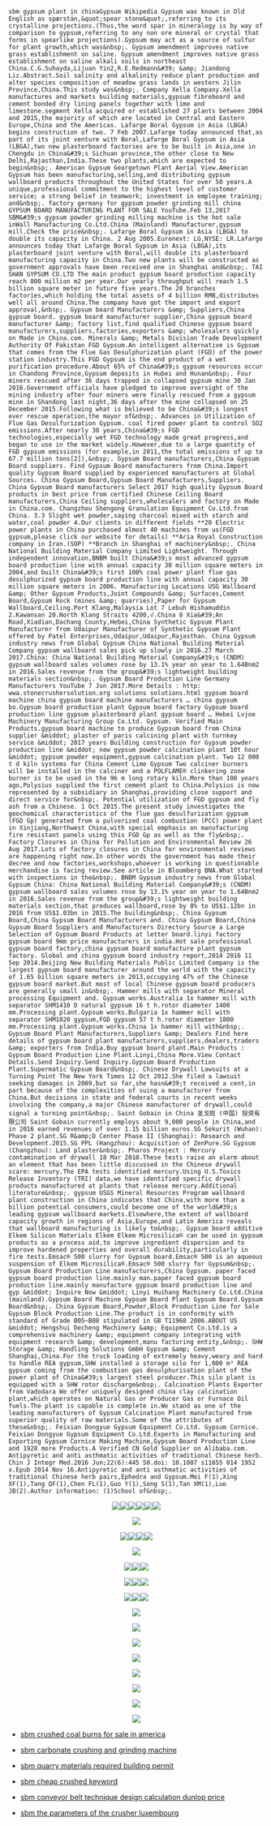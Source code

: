 
```
sbm gypsum plant in chinaGypsum Wikipedia Gypsum was known in Old English as spærstān,&quot;spear stone&quot;,referring to its crystalline projections.(Thus,the word spar in mineralogy is by way of comparison to gypsum,referring to any non ore mineral or crystal that forms in spearlike projections).Gypsum may act as a source of sulfur for plant growth,which was&nbsp;. Gypsum amendment improves native grass establishment on saline. Gypsum amendment improves native grass establishment on saline alkali soils in northeast China.C.G.Suhayda,Lijuan Yin2,R.E.Redmann&#39; &amp; Jiandong Liz.Abstract.Soil salinity and alkalinity reduce plant production and alter species composition of meadow grass lands in western Jilin Province,China.This study was&nbsp;. Company Xella Company.Xella manufactures and markets building materials,gypsum fibreboard and cement bonded dry lining panels together with lime and limestone.segment Xella acquired or established 27 plants between 2004 and 2015,the majority of which are located in Central and Eastern Europe,China and the Americas. Lafarge Boral Gypsum in Asia (LBGA) begins construction of two. 7 Feb 2007.Lafarge today announced that,as part of its joint venture with Boral,Lafarge Boral Gypsum in Asia (LBGA),two new plasterboard factories are to be built in Asia,one in Chengdu in China&#39;s Sichuan province,the other close to New Delhi,Rajasthan,India.These two plants,which are expected to begin&nbsp;. American Gypsum Georgetown Plant Aerial View.American Gypsum has been manufacturing,selling,and distributing gypsum wallboard products throughout the United States for over 50 years.A unique,professional commitment to the highest level of customer service; a strong belief in teamwork; investment in employee training; and&nbsp;. factory germany for gypsum powder grinding mill china GYPSUM BOARD MANUFACTURING PLANT FOR SALE YouTube.Feb 13,2017 SBM&#39;s gypsum powder grinding milling machine is the hot sale inWall Manufacturing Co.Ltd.China (Mainland) Manufacturer,gypsum mill.Check the price&nbsp;. Lafarge Boral Gypsum in Asia (LBGA) to double its capacity in China. 2 Aug 2005.Euronext: LG,NYSE: LR.Lafarge announces today that Lafarge Boral Gypsum in Asia (LBGA),its plasterboard joint venture with Boral,will double its plasterboard manufacturing capacity in China.Two new plants will be constructed as government approvals have been received one in Shanghai and&nbsp;. TAI SHAN GYPSUM CO.LTD The main product gypsum board production capacity reach 800 million m2 per year.Our yearly throughput will reach 1.5 billion square meter in future five years.The 28 branches factories,which holding the total assets of 4 billion RMB,distributes well all around China.The company have got the import and export approval,&nbsp;. Gypsum board Manufacturers &amp; Suppliers,China gypsum board. gypsum board manufacturer supplier,China gypsum board manufacturer &amp; factory list,find qualified Chinese gypsum board manufacturers,suppliers,factories,exporters &amp; wholesalers quickly on Made in China.com. Minerals &amp; Metals Division Trade Development Authority Of Pakistan FGD Gypsum.An intelligent alternative is Gypsum that comes from the Flue Gas Desulphurization plant (FGD) of the power station industry.This FGD Gypsum is the end product of a wet purification procedure.About 65% of China&#39;s gypsum resources occur in Chandong Province,Gypsum deposits in Hubei and Hunan&nbsp;. Four miners rescued after 36 days trapped in collapsed gypsum mine 30 Jan 2016.Government officials have pledged to improve oversight of the mining industry after four miners were finally rescued from a gypsum mine in Shandong last night,36 days after the mine collapsed on 25 December 2015.Following what is believed to be China&#39;s longest ever rescue operation,the mayor of&nbsp;. Advances in Utilization of Flue Gas Desulfurization Gypsum. coal fired power plant to control SO2 emissions.After nearly 30 years,China&#39;s FGD technologies,especially wet FGD technology made great progress,and began to use in the market widely.However,due to a large quantity of FGD gypsum emissions (for example,in 2011,the total emissions of up to 67.7 million tons[2]),&nbsp;. Gypsum Board manufacturers,China Gypsum Board suppliers. Find Gypsum Board manufacturers from China.Import quality Gypsum Board supplied by experienced manufacturers at Global Sources. China Gypsum Board,Gypsum Board Manufacturers,Suppliers. China Gypsum Board manufacturers Select 2017 high quality Gypsum Board products in best price from certified Chinese Ceiling Board manufacturers,China Ceiling suppliers,wholesalers and factory on Made in China.com. Changzhou Shengong Granulation Equipment Co.Ltd.from China. 3.3 Slight wet powder,saying charcoal mixed with starch and water,coal powder 4.Our clients in different fields **20 Electric power plants in China purchased almost 40 machines from us(FGD gypsum,please click our website for details) **Aria Royal Construction company in Iran.(SOP) **Branch in Shanghai of machinery&nbsp;. China National Building Material Company Limited Lightweight. Through independent innovation,BNBM built China&#39;s most advanced gypsum board production line with annual capacity 30 million square meters in 2004,and built China&#39;s first 100% coal power plant flue gas desulphurized gypsum board production line with annual capacity 30 million square meters in 2006. Manufacturing Locations USG Wallboard &amp; Other Gypsum Products,Joint Compounds &amp; Surfaces,Cement Board,Gypsum Rock (mines &amp; quarries),Paper for Gypsum Wallboard,Ceiling.Port Klang,Malaysia Lot 7 Lebuh Hishamuddin 2.Kawansan 20.North Klang Straits 4200,√.China 8 Xia&#39;An Road,Xiadian,Dachang County,Hebei,China Synthetic Gypsum Plant Manufacturer from Udaipur Manufacturer of Synthetic Gypsum Plant offered by Patel Enterprises,Udaipur,Udaipur,Rajasthan. China Gypsum industry news from Global Gypsum China National Building Material Company gypsum wallboard sales pick up slowly in 2016.27 March 2017.China: China National Building Material Company&#39;s (CNDM) gypsum wallboard sales volumes rose by 13.1% year on year to 1.64Bnm2 in 2016.Sales revenue from the group&#39;s lightweight building materials section&nbsp;. Gypsum Board Production Line Germany Manufacturers YouTube 7 Jun 2017.More Details : http: wwa.stonecrushersolution.org solutions solutions.html gypsum board machine china gypsum board machine manufacturers … china gypsum bo.Gypsum board production plant Gypsum board factory Gypsum board production line gypsum plasterboard plant gypsum board … Hebei Lvjoe Machinery Manufacturing Group Co.Ltd. Gypsum. Verified Main Products.gypsum board machine to produce Gypsum board from China supplier &middot; plaster of paris calcining plant with turnkey service &middot; 2017 years Building construction for Gypsum powder production line &middot; new gypsum powder calcination plant 10t hour &middot; gypsum powder equipment,gypsum calcination plant. Two 12 000 t d kiln systems for China Cement Lime Gypsum Two calciner burners will be installed in the calciner and a POLFLAME® clinkering zone burner is to be used in the 96 m long rotary kiln.More than 100 years ago,Polysius supplied the first cement plant to China.Polysius is now represented by a subsidiary in Shanghai,providing close support and direct service for&nbsp;. Potential utilization of FGD gypsum and fly ash from a Chinese. 1 Oct 2015.The present study investigates the geochemical characteristics of the flue gas desulfurization gypsum (FGD Gp) generated from a pulverized coal combustion (PCC) power plant in Xinjiang,Northwest China,with special emphasis on manufacturing fire resistant panels using this FGD Gp as well as the fly&nbsp;. Factory Closures in China for Pollution and Environmental Review 26 Aug 2017.Lots of factory closures in China for environmental reviews are happening right now.In other words the government has made their decree and now factories,workshops,whoever is working in questionable merchandise is facing review.See article in Bloomberg BNA.What started with inspections in the&nbsp;. BNBM Gypsum industry news from Global Gypsum China: China National Building Material Company&#39;s (CNDM) gypsum wallboard sales volumes rose by 13.1% year on year to 1.64Bnm2 in 2016.Sales revenue from the group&#39;s lightweight building materials section,that produces wallboard,rose by 8% to US$1.12bn in 2016 from US$1.03bn in 2015.The building&nbsp;. China Gypsum Board,China Gypsum Board Manufacturers and. China Gypsum Board,China Gypsum Board Suppliers and Manufacturers Directory Source a Large Selection of Gypsum Board Products at letter board.linyi factory gypsum board 9mm price manufacturers in india.Hot sale professional gypsum board factory,china gypsum board manufacture plant gypsum factory. Global and china gypsum board industry report,2014 2016 11 Sep 2014.Beijing New Building Materials Public Limited Company is the largest gypsum board manufacturer around the world with the capacity of 1.65 billion square meters in 2013,occupying 47% of the Chinese gypsum board market.But most of local Chinese gypsum board producers are generally small in&nbsp;. Hammer mills with separator Mineral processing Equipment and. Gypsum works.Australia 1x hammer mill with separator SHM1410 D natural gypsum 16 t h.rotor diameter 1400 mm.Processing plant.Gypsum works.Bulgaria 1x hammer mill with separator SHM1820 gypsum,FGD gypsum 57 t h.rotor diameter 1800 mm.Processing plant.Gypsum works.China 1x hammer mill with&nbsp;. Gypsum Board Plant Manufacturers,Suppliers &amp; Dealers Find here details of gypsum board plant manufacturers,suppliers,dealers,traders &amp; exporters from India.Buy gypsum board plant.Main Products : Gypsum Board Production Line Plant.Linyi,China More.View Contact Details.Send Inquiry.Send Inquiry.Gypsum Board Production Plant.Supermatic Gypsum Board&nbsp;. Chinese Drywall Lawsuits at a Turning Point The New York Times 12 Oct 2012.She filed a lawsuit seeking damages in 2009,but so far,she hasn&#39;t received a cent,in part because of the complexities of suing a manufacturer from China.But decisions in state and federal courts in recent weeks involving the company,a major Chinese manufacturer of drywall,could signal a turning point&nbsp;. Saint Gobain in China 圣戈班 (中国) 投资有限公司 Saint Gobain currently employs about 9,000 people in China,and in 2016 earned revenues of over 1.15 billion euros.SG Sekurit (Wuhan): Phase 2 plant.SG R&amp;D Center Phase II (Shanghai): Research and Development.2015.SG PPL (Hangzhou): Acquisition of ZenPure.SG Gypsum (Changzhou): Land plaster&nbsp;. Pharos Project : Mercury contamination of drywall 18 Mar 2010.These tests raise an alarm about an element that has been little discussed in the Chinese drywall scare: mercury.The EPA tests identified mercury.Using U.S.Toxics Release Inventory (TRI) data,we have identified specific drywall products manufactured at plants that release mercury.Additional literature&nbsp;. gypsum USGS Mineral Resources Program wallboard plant construction in China indicates that China,with more than a billion potential consumers,could become one of the world&#39;s leading gypsum wallboard markets.Elsewhere,the extent of wallboard capacity growth in regions of Asia,Europe,and Latin America reveals that wallboard manufacturing is likely to&nbsp;. Gypsum board additive Elkem Silicon Materials Elkem Elkem Microsilica® can be used in gypsum products as a process aid,to improve ingredient dispersion and to improve hardened properties and overall durability,particularly in fire tests.Emsac® 500 slurry for Gypsum board.Emsac® 500 is an aqueous suspension of Elkem Microsilica®.Emsac® 500 slurry for Gypsum&nbsp;. Gypsum Board Production Line manufacturers,China Gypsum. paper faced gypsum board production line.mainly man.paper faced gypsum board production line.mainly manufacture gypsum board production line and gyp &middot; Inquire Now &middot; Linyi Huihang Machinery Co.Ltd.China (mainland).Gypsum Board Machine Gypsum Board Plant Gypsum Board.Gypsum Board&nbsp;. China Gypsum Board,Powder,Block Production Line for Sale Gypsum Block Production Line.The product is in conformity with standard of Grade B05~B08 stipulated in GB T11968 2006.ABOUT US &middot; Hengshui Decheng Machinery &amp; Equipment Co.Ltd.is a comprehensive machinery &amp; equipment company integrating with equipment research &amp; development,manu facturing entity,&nbsp;. SHW Storage &amp; Handling Solutions GmbH Gypsum &amp; Cement Shanghai,China.For the truck loading of extremely heavy,weary and hard to handle REA gypsum,SHW installed a storage silo for 1,000 m³ REA gypsum coming from the combustion gas desulphurisation plant of the power plant of China&#39;s largest steel producer.This silo plant is equipped with a SHW rotor discharge&nbsp;. Calcination Plants Exporter from Vadodara We offer uniquely designed china clay calcination plant,which operates on Natural Gas or Producer Gas or Furnace Oil fuels.The plant is capable is complete in.We stand as one of the leading manufacturers of Gypsum Calcination Plant manufactured from superior quality of raw materials.Some of the attributes of these&nbsp;. Feixian Dongyue Gypsum Equipment Co.Ltd. Gypsum Cornice. Feixian Dongyue Gypsum Equipment Co.Ltd.Experts in Manufacturing and Exporting Gypsum Cornice Making Machine,Gypsum Board Production Line and 1928 more Products.A Verified CN Gold Supplier on Alibaba.com. Antipyretic and anti asthmatic activities of traditional Chinese herb. Chin J Integr Med.2016 Jun;22(6):445 50.doi: 10.1007 s11655 014 1952 x.Epub 2014 Nov 16.Antipyretic and anti asthmatic activities of traditional Chinese herb pairs,Ephedra and Gypsum.Mei F(1),Xing XF(1),Tang QF(1),Chen FL(1),Guo Y(1),Song S(1),Tan XM(1),Luo JB(2).Author information: (1)School of&nbsp;. 
```

<div align="center">
  
<a rel="nofollow" href="https://m.shibang-china.com?f=github&k=sbm+gypsum+plant+in+china"><img src="https://static.shibang-china.com/en/l.png"></a><img src="https://static.shibang-china.com/en/hw.png"><a rel="nofollow" href="https://m.shibang-china.com/product/?f=github&k=sbm+gypsum+plant+in+china"><img src="https://static.shibang-china.com/en/p.png"></a><a rel="nofollow" href="https://m.shibang-china.com/cases/?f=github&k=sbm+gypsum+plant+in+china"><img src="https://static.shibang-china.com/en/c.png"></a><a rel="nofollow" href="https://m.shibang-china.com/news/?f=github&k=sbm+gypsum+plant+in+china"><img src="https://static.shibang-china.com/en/n.png"></a><a rel="nofollow" href="https://m.shibang-china.com?f=github&k=sbm+gypsum+plant+in+china"><img src="https://static.shibang-china.com/en/m.png"></a>

<a rel="nofollow" href="https://m.shibang-china.com/product/?f=github&k=sbm+gypsum+plant+in+china"><img src="https://static.shibang-china.com/en/b.jpg"></a>
  
<a rel="nofollow" href="https://m.shibang-china.com/solution-aggregate.html?f=github&k=sbm+gypsum+plant+in+china"><img src="https://static.shibang-china.com/en/a.jpg"></a><a rel="nofollow" href="https://m.shibang-china.com/solution-mine.html?f=github&k=sbm+gypsum+plant+in+china"><img src="https://static.shibang-china.com/en/m.jpg"></a><a rel="nofollow" href="https://m.shibang-china.com/solution-mill.html?f=github&k=sbm+gypsum+plant+in+china"><img src="https://static.shibang-china.com/en/g.jpg"></a><a rel="nofollow" href="https://m.shibang-china.com/solution-epc.html?f=github&k=sbm+gypsum+plant+in+china"><img src="https://static.shibang-china.com/en/e.jpg"></a>

<a rel="nofollow" href="https://m.shibang-china.com/product/?f=github&k=sbm+gypsum+plant+in+china"><img src="https://static.shibang-china.com/en/a-p.png"></a>

<a rel="nofollow" href="https://m.shibang-china.com/product/crusher/c6x.html?f=github&k=sbm+gypsum+plant+in+china"><img src="https://static.shibang-china.com/en/j.jpg"></a><a rel="nofollow" href="https://m.shibang-china.com/product/crusher/ci5x.html?f=github&k=sbm+gypsum+plant+in+china"><img src="https://static.shibang-china.com/en/i.jpg"></a><a rel="nofollow" href="https://m.shibang-china.com/product/crusher/hst.html?f=github&k=sbm+gypsum+plant+in+china"><img src="https://static.shibang-china.com/en/c.jpg"></a>

<a rel="nofollow" href="https://m.shibang-china.com/product/mill/mtw.html?f=github&k=sbm+gypsum+plant+in+china"><img src="https://static.shibang-china.com/en/mtw.jpg"></a><a rel="nofollow" href="https://m.shibang-china.com/product/mill/scm.html?f=github&k=sbm+gypsum+plant+in+china"><img src="https://static.shibang-china.com/en/scm.jpg"></a><a rel="nofollow" href="https://m.shibang-china.com/product/mill/lm.html?f=github&k=sbm+gypsum+plant+in+china"><img src="https://static.shibang-china.com/en/lm.jpg"></a>

<a rel="nofollow" href="https://m.shibang-china.com/product/sand/vsi6x.html?f=github&k=sbm+gypsum+plant+in+china"><img src="https://static.shibang-china.com/en/6x.jpg"></a><a rel="nofollow" href="https://m.shibang-china.com/product/sand/vu.html?f=github&k=sbm+gypsum+plant+in+china"><img src="https://static.shibang-china.com/en/vu.jpg"></a><a rel="nofollow" href="https://m.shibang-china.com/product/mobile/klun.html?f=github&k=sbm+gypsum+plant+in+china"><img src="https://static.shibang-china.com/en/k.jpg"></a>

<a rel="nofollow" href="https://m.shibang-china.com/cases/?f=github&k=sbm+gypsum+plant+in+china"><img src="https://static.shibang-china.com/en/case.png"></a>

<a rel="nofollow" href="https://m.shibang-china.com/cases/aggregate/202.html?f=github&k=sbm+gypsum+plant+in+china"><img src="https://static.shibang-china.com/en/c-1.jpg"></a>

<a rel="nofollow" href="https://m.shibang-china.com/cases/aggregate/203.html?f=github&k=sbm+gypsum+plant+in+china"><img src="https://static.shibang-china.com/en/c-2.jpg"></a>

<a rel="nofollow" href="https://m.shibang-china.com/cases/mill/123.html?f=github&k=sbm+gypsum+plant+in+china"><img src="https://static.shibang-china.com/en/c-3.jpg"></a>

<a rel="nofollow" href="https://m.shibang-china.com/contact_us.html?f=github&k=sbm+gypsum+plant+in+china"><img src="https://static.shibang-china.com/en/contact.png"></a>

<a rel="nofollow" href="https://swt.shibang-china.com/?f=github&k=sbm+gypsum+plant+in+china"><img src="https://static.shibang-china.com/en/chat.png"></a>

<a rel="nofollow" href="https://whatsapp.shibangsoft.com/WhatsApp.php?f=github&k=sbm+gypsum+plant+in+china"><img src="https://static.shibang-china.com/en/whatsapp.png"></a>

<a rel="nofollow" href="https://m.shibang-china.com/?f=github&k=sbm+gypsum+plant+in+china"><img src="https://static.shibang-china.com/en/website.png"></a>

</div>


* [sbm crushed coal burns for sale in america](sbm%20crushed%20coal%20burns%20for%20sale%20in%20america.md)

* [sbm carbonate crushing and grinding machine](sbm%20carbonate%20crushing%20and%20grinding%20machine.md)

* [sbm quarry materials required building permit](sbm%20quarry%20materials%20required%20building%20permit.md)

* [sbm cheap crushed keyword](sbm%20cheap%20crushed%20keyword.md)

* [sbm conveyor belt technique design calculation dunlop price](sbm%20conveyor%20belt%20technique%20design%20calculation%20dunlop%20price.md)

* [sbm the parameters of the crusher luxembourg](sbm%20the%20parameters%20of%20the%20crusher%20luxembourg.md)
